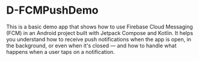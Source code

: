 # D-FCMPushDemo
This is a basic demo app that shows how to use Firebase Cloud Messaging (FCM) in an Android project built with Jetpack Compose and Kotlin. It helps you understand how to receive push notifications when the app is open, in the background, or even when it's closed — and how to handle what happens when a user taps on a notification.
